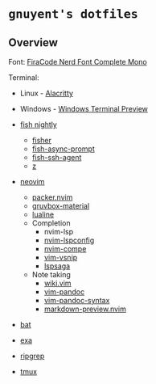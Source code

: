 # `gnuyent's dotfiles`

## Overview

Font: [FiraCode Nerd Font Complete Mono](https://github.com/ryanoasis/nerd-fonts/tree/master/patched-fonts/FiraCode/Regular/complete)

Terminal:

* Linux - [Alacritty](https://github.com/alacritty/alacritty)
* Windows - [Windows Terminal Preview](https://www.microsoft.com/en-us/p/windows-terminal-preview/)

* [fish nightly](https://github.com/fish-shell/fish-shell)
  * [fisher](https://github.com/jorgebucaran/fisher)
  * [fish-async-prompt](https://github.com/acomagu/fish-async-prompt)
  * [fish-ssh-agent](https://github.com/danhper/fish-ssh-agent)
  * [z](https://github.com/jethrokuan/z)
* [neovim](https://github.com/neovim/neovim)
  * [packer.nvim](https://github.com/wbthomason/packer.nvim)
  * [gruvbox-material](https://github.com/sainnhe/gruvbox-material)
  * [lualine](https://github.com/hoob3rt/lualine.nvim)
  * Completion
    * nvim-lsp
    * [nvim-lspconfig](https://github.com/neovim/nvim-lspconfig)
    * [nvim-compe](https://github.com/hrsh7th/nvim-compe)
    * [vim-vsnip](https://github.com/hrsh7th/vim-vsnip)
    * [lspsaga](https://github.com/glepnir/lspsaga.nvim)
  * Note taking
    * [wiki.vim](https://github.com/lervag/wiki.vim)
    * [vim-pandoc](https://github.com/vim-pandoc/vim-pandoc)
    * [vim-pandoc-syntax](https://github.com/vim-pandoc/vim-pandoc-syntax)
    * [markdown-preview.nvim](https://github.com/iamcco/markdown-preview.nvim)
* [bat](https://github.com/sharkdp/bat)
* [exa](https://github.com/ogham/exa)
* [ripgrep](https://github.com/BurntSushi/ripgrep)
* [tmux](https://github.com/tmux/tmux)
